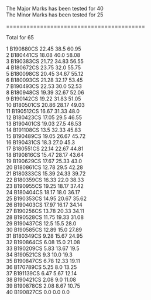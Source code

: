 The Major Marks has been tested for 40 </br>
The Minor Marks has been tested for 25 </br>

=========================================

Total for 65

1 B190880CS 22.45 38.5 60.95 </br>
2 B180441CS 18.08 40.0 58.08</br>
3 B190383CS 21.72 34.83 56.55</br>
4 B180672CS 23.75 32.0 55.75</br>
5 B180098CS 20.45 34.67 55.12</br>
6 B180093CS 21.28 32.17 53.45</br>
7 B190493CS 22.53 30.0 52.53</br>
8 B180948CS 19.39 32.67 52.06</br>
9 B190142CS 19.22 31.83 51.05</br>
10 B180501CS 20.86 28.17 49.03</br>
11 B190512CS 16.67 31.33 48.0</br>
12 B180423CS 17.05 29.5 46.55</br>
13 B190401CS 19.03 27.5 46.53</br>
14 B191108CS 13.5 32.33 45.83</br>
15 B190489CS 19.05 26.67 45.72</br>
16 B190431CS 18.3 27.0 45.3</br>
17 B180551CS 22.14 22.67 44.81</br>
18 B190816CS 15.47 28.17 43.64</br>
19 B190629CS 17.67 25.33 43.0</br>
20 B180861CS 12.78 29.5 42.28</br>
21 B180333CS 15.39 24.33 39.72</br>
22 B180359CS 16.33 22.0 38.33</br>
23 B190955CS 19.25 18.17 37.42</br>
24 B180404CS 18.17 18.0 36.17</br>
25 B190353CS 14.95 20.67 35.62</br>
26 B190403CS 17.97 16.17 34.14</br>
27 B190256CS 13.78 20.33 34.11</br>
28 B190528CS 11.75 19.33 31.08</br>
29 B190437CS 12.5 15.5 28.0</br>
30 B190585CS 12.89 15.0 27.89</br>
31 B180349CS 9.28 15.67 24.95</br>
32 B190864CS 6.08 15.0 21.08</br>
33 B190209CS 5.83 13.67 19.5</br>
34 B190521CS 9.3 10.0 19.3</br>
35 B190847CS 6.78 12.33 19.11</br>
36 B170789CS 5.25 8.0 13.25</br>
37 B191139CS 6.47 5.67 12.14</br>
38 B190421CS 2.08 9.0 11.08</br>
39 B190878CS 2.08 8.67 10.75</br>
40 B190827CS 0.0 0.0 0.0</br>
